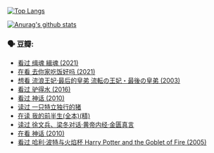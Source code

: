 [![Top Langs](https://github-readme-stats.vercel.app/api/top-langs/?username=w940853815)](https://github.com/anuraghazra/github-readme-stats)

[![Anurag's github stats](https://github-readme-stats.vercel.app/api?username=w940853815)](https://github.com/anuraghazra/github-readme-stats)

### 🗣 豆瓣:

<!-- DOUBAN-ACTIVITIES:START -->
- [看过 缉魂 緝魂‎ (2021)](https://www.douban.com/people/136069238/status/3322173634/)
- [在看 去你家吃饭好吗‎ (2021)](https://www.douban.com/people/136069238/status/3320574779/)
- [想看 流浪王妃·最后的皇弟 流転の王妃・最後の皇弟‎ (2003)](https://www.douban.com/people/136069238/status/3318666371/)
- [看过 驴得水‎ (2016)](https://www.douban.com/people/136069238/status/3317718085/)
- [看过 神话‎ (2010)](https://www.douban.com/people/136069238/status/3316357690/)
- [读过 一只特立独行的猪](https://www.douban.com/people/136069238/status/3313560873/)
- [在读 我的前半生(全本)(精)](https://www.douban.com/people/136069238/status/3310205254/)
- [读过 徐文兵、梁冬对话·黄帝内经·金匮真言](https://www.douban.com/people/136069238/status/3310202159/)
- [在看 神话‎ (2010)](https://www.douban.com/people/136069238/status/3297353086/)
- [看过 哈利·波特与火焰杯 Harry Potter and the Goblet of Fire‎ (2005)](https://www.douban.com/people/136069238/status/3294749734/)
<!-- DOUBAN-ACTIVITIES:END -->
<!--
**w940853815/w940853815** is a ✨ _special_ ✨ repository because its `README.md` (this file) appears on your GitHub profile.

Here are some ideas to get you started:

- 🔭 I’m currently working on ...
- 🌱 I’m currently learning ...
- 👯 I’m looking to collaborate on ...
- 🤔 I’m looking for help with ...
- 💬 Ask me about ...
- 📫 How to reach me: ...
- 😄 Pronouns: ...
- ⚡ Fun fact: ...
-->
